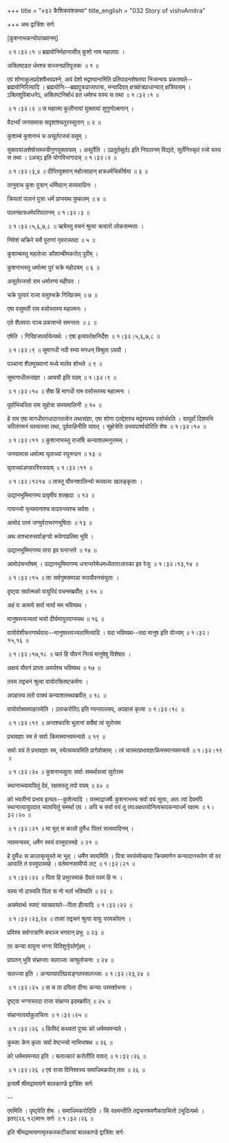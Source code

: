 +++
title = "०३२ कैशिकवंशकथा"
title_english = "032 Story of vishvAmitra"

+++
अथ द्वात्रिंशः सर्गः  

\[कुशनाभकन्योपाख्यानम्\]  

 ॥ १।३२।१ ॥ ब्रह्मयोनिर्महानासीत् कुशो नाम महातपाः ।  

अक्लिष्टव्रत र्धमश्च सज्जनप्रतिपूजकः  ॥  १  ॥   

एवं शोणाकूलप्रदेशवैभवप्रश्ने, अयं देशो मद्वश्यानामिति प्रतिपादनशेषतया निजान्वयः प्रकाश्यते--ब्रह्मयोनिरित्यादि । ब्रह्मयोनिः--ब्रह्मपुत्रःप्राजापत्यः, मन्वादिवत् क्षत्रक्षेत्रप्राधान्यात् क्षत्रियत्वम् । ऽक्लिशूविबाधनेऽ, अक्लिष्टंनिर्बाधं व्रतं धर्मश्च यस्य स तथा ॥ १।३२।१ ॥   

 ॥ १।३२।२ ॥ स महात्मा कुलीनायां युक्तायां सुगुणोल्बणान् ।  

वैदर्भ्यां जनयामास सदृशांश्चतुरस्सुतान्  ॥  २  ॥   

कुशाम्बं कुशनाभं च असूर्तरजसं वसुम् ।  

युक्तायांअशेषोत्तमस्त्रीगुणयुक्तायाम् । असूर्तेति । ऽप्रतूर्तसूर्तऽ इति निपातनम् विद्यते, सूर्तंनिस्सृतं रजो यस्य स तथा । ऽअच्ऽ इति योगविभागादच् ॥ १।३२।२ ॥   

 ॥ १।३२।३,४ ॥ दीप्तियुक्तान् महोत्साहान् क्षत्रधर्मचिकीर्षया  ॥  ३  ॥   

तानुवाच कुशः पुत्रान् धर्मिष्ठान् सत्यवादिनः ।  

क्रियतां पालनं पुत्राः धर्मं प्राप्स्यथ पुष्कलम्  ॥  ४  ॥   

पालनंक्षत्रधर्मपरिपालनम् ॥ १।३२।३ ॥   

 ॥ १।३२।५,६,७,८ ॥ ऋषेस्तु वचनं श्रुत्वा चत्वारो लोकसम्मताः ।  

निवेशं चक्रिरे सर्वे पुराणां नृवरास्तदा  ॥  ५  ॥   

कुशाम्बस्तु महातेजाः कौशाम्बीमकरोत् पुरीम् ।  

कुशनाभस्तु धर्मात्मा पुरं चक्रे महोदयम्  ॥  ६  ॥   

असूर्तरजसो राम धर्मारण्यं महीपतः ।  

चक्रे पुरवरं राजा वसुश्चक्रे गिरिव्रजम्  ॥  ७  ॥   

एषा वसुमती राम वसोस्तस्य महात्मनः ।  

एते शैलवराः पञ्च प्रकाशन्ते समन्ततः  ॥  ८  ॥   

एषेति । गिरिव्रजपर्यायेत्यर्थः । एषा इत्यपरोक्षनिर्देशः ॥ १।३२।५,६,७,८ ॥   

 ॥ १।३२।९ ॥ सुमागधी नदी रम्या मगधन् विश्रुता ऽययौ ।  

पञ्चानां शैलमुख्यानां मध्ये मालेव शोभते  ॥  ९  ॥   

सुमागाधीतत्संज्ञा । आययौ इति पदम् ॥ १।३२।९ ॥   

 ॥ १।३२।१० ॥ सैषा हि मागधी राम वसोस्तस्य महात्मनः ।  

पूर्वाभिचरिता राम सुक्षेत्रा सस्यमालिनी  ॥  १०  ॥   

हे राम एषा मागधीमगधादागतत्वेन तथासंज्ञा, एषा शोणा एतद्देशश्च मद्वंश्यस्य वसोर्भवति । सापूर्वां दिशमभि चरितंगमनं यस्यास्सा तथा, पूर्ववाहिनीति यावत् । सुक्षेत्रेति उभयपार्श्वयोरिति शेषः ॥ १।३२।१० ॥   

 ॥ १।३२।११ ॥ कुशानाभस्तु राजर्षिः कन्याशतमनुत्तमम् ।  

जनयामास धर्मात्मा घृताच्यां रघुनन्दन  ॥  १३  ॥   

घृताच्यांअप्सरस्स्त्रियाम् ॥ १।३२।११ ॥   

 ॥ १।३२।१२१४ ॥ तास्तु यौवनशालिन्यो रूपवत्यः खलङ्कृताः ।  

उद्यानभूमिमागम्य प्रावृषीव शतह्रदाः  ॥  १२  ॥   

गायन्त्यो नृत्यमानाश्च वादयन्त्यश्च सर्वशः ।  

आमोदं परमं जग्मुर्वराभरणभूषिताः  ॥  १३  ॥   

अथ ताश्चारुसर्वाङ्ग्यो रूपेणाप्रतिमा भुवि ।  

उद्यानभूमिमागम्य तारा इव घनान्तरे  ॥  १४  ॥   

आमोदंसन्तोषम् । उद्यानभूमिमागम्य धनान्तरेमेधमध्येताराःतारका इव रेजुः ॥ १।३२।१३,१४ ॥   

 ॥ १।३२।१५ ॥ ताः सर्वगुमसम्पन्ना रूपयौवनसंयुताः ।  

दृष्ट्वा सर्वात्मको वायुरिदं वचनमब्रवीत्  ॥  १५  ॥   

अहं वः कामये सर्वा भार्या मम भविष्यथ ।  

मानुषस्त्यज्यतां भावो दीर्घमायुरवाप्स्यथ  ॥  १६  ॥   

वायोर्वशीकरणार्थवादः--मानुषस्त्यज्यतामित्यादि । यदा भविष्यथ--तदा मानुष इति योज्यम् ॥ १।३२।१५,१६ ॥   

 ॥ १।३२।१७,१८ ॥ चलं हि यौवनं नित्यं मानुषेषु विशेषतः ।  

अक्षयं यौवनं प्राप्ता अमर्यश्च भविष्यथ  ॥  १७  ॥   

तस्य तद्वचनं श्रुत्वा वायोरक्लिष्टकर्मणः ।  

अपहास्य ततो वाक्यं कन्याशतमथाब्रवीत्  ॥  १८  ॥   

वायोर्वाक्यमपहास्येति । ऽतत्करोतिऽ इति ण्यन्ताल्ल्यप्, अपहासं कृत्वा ॥ १।३२।१८ ॥   

 ॥ १।३२।१९ ॥ अन्तश्चरसि भूतानां सर्वेषां त्वं सुरोत्तम  

प्रभावज्ञाः स्म ते सर्वाः किमस्मानवमन्यसे  ॥  १९  ॥   

सर्वाः वयं ते प्रभावज्ञाः स्म, स्येत्यव्ययमिति प्रागेवोक्तम् । त्वं चास्मत्प्रभावज्ञःकिमस्मानवमन्यसे ॥ १।३२।१९ ॥   

 ॥ १।३२।२० ॥ कुशनाभसुताः सर्वाः समर्थास्त्वां सुरोत्तम  

स्थानाच्च्यावयितुं देवं, रक्षामस्तु तपो वयम्  ॥  २०  ॥   

को भवतीनां प्रभाव इत्यतः--कुशेत्यादि । यस्माद्राजर्षेः कुशनाभस्य सर्वा वयं सुताः, अतः त्वां देवमपि स्थानात्वायुपदात् च्यावयितुं समर्था एव । अपि च सर्वा वयं तु तपःअक्षतयोनित्वरूपकन्याधर्मं रक्षामः ॥ १।३२।२० ॥   

 ॥ १।३२।२१ ॥ मा भूत् स कालो दुर्मेधः पितरं सत्यवादिनम् ।  

नावमन्यस्व, धर्मेण स्वयं वरमुपास्महे  ॥  २१  ॥   

हे दुर्मेधः स कालःमृत्युस्ते मा भूत् । धर्मेण स्वयमिति । पित्रा स्वयंस्वेच्छया क्रियमाणेन कन्यादानरूपेण यो वर आयाति तं वरमुपास्महे । वर्तमानसामीप्ये लट् ॥ १।३२।२१ ॥   

 ॥ १।३२।२२ ॥ पिता हि प्रभुरस्माकं दैवतं परमं हि नः ।  

यस्य नो दास्यति पिता स नो भर्ता भविष्यति  ॥  २२  ॥   

अयमेवार्थः स्पष्टं व्याख्यायते--पिता हीत्यादि ॥ १।३२।२२ ॥   

 ॥ १।३२।२३,२४ ॥ तासां तद्वचनं श्रुत्वा वायुः परमकोपनः ।  

प्रविश्य सर्वगात्राणि बभञ्ज भगवान् प्रभुः  ॥  २३  ॥   

ताः कन्या वायुना भग्ना विविशुर्नृपतेर्गृहम् ।  

प्रापतन् भुवि संभ्रान्ताः सलञ्जाः साश्रुलोचनाः  ॥  २४  ॥   

सलज्जा इति । अन्याय्यपतिप्रसङ्गतस्सलज्जाः ॥ १।३२।२३,२४ ॥   

 ॥ १।३२।२५ ॥ स च ता दयिता दीनाः कन्याः परमशोभनाः ।  

दृष्ट्वा भग्नास्तदा राजा संभ्रान्त इदमब्रवीत्  ॥  २५  ॥   

संभ्रान्तःपर्याकुलचित्तः ॥ १।३२।२५ ॥   

 ॥ १।३२।२६ ॥ किमिदं कथ्यतां पुत्र्यः को धर्ममवमन्यते ।  

कुब्जाः केन कृताः सर्वा वेष्टन्त्यो नाभिभाषथ  ॥  २६  ॥   

को धर्ममवमन्यत इति । बलात्कारं करोतीति यावत् ॥ १।३२।२६ ॥   

 ॥ १।३२।२६ ॥ एवं राजा विनिश्वस्य समाधिमकरोत् ततः  ॥  २६  ॥   

इत्यार्षे श्रीमद्रामायणे बालकाण्डे द्वात्रिंशः सर्गः  

--  

एवमिति । पृष्ट्वेति शेषः । समाधिमकरोदिति । किं वक्ष्यन्तीति तद्वचनश्रवणैकाग्रचित्तो ऽभूदित्यर्थः । इतर(२६ १२)मानः सर्गः ॥ १।३२।२६ ॥   

इति श्रीमद्रामायणामृतकतकटीकायां बालकाण्डे द्वात्रिंशः सर्गः  

  

